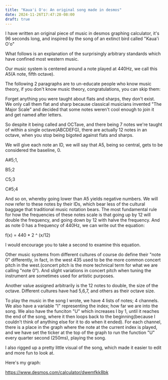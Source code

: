 ```yaml
---
title: "Kaua'i O'o: An original song made in desmos"
date: 2024-11-26T17:47:28-08:00
draft: true
---
```


I have written an original piece of music in desmos graphing calculator, it's 96 seconds long, and inspired by the song of an extinct bird called "Kaua'i O'o"

What follows is an explanation of the surprisingly arbitrary standards which have confined most western music.

Our music system is centered around a note played at 440Hz, we call this A5(A note, fifth octave).

The following 2 paragraphs are to un-educate people who know music theory, if you don't know music theory, congratulations, you can skip them:

Forget anything you were taught about flats and sharps, they don't exist. We only call them flat and sharp because classical musicians invented "The Major Scale" and decided that some notes weren't cool enough to join it and get named after letters.

So despite it being called and OCTave, and there being 7 notes we're taught of within a single octave(ABCDEFG), there are actually 12 notes in an octave, when you stop being bigoted against flats and sharps.

We will give each note an ID, we will say that A5, being so central, gets to be considered the baseline, 0.

A#5;1,

B5;2

C5;3

C#5;4

And so on, whereby going lower than A5 yields negative numbers. We will now refer to these notes by their IDs, which bear less of the cultural baggage that traditional music notation bears. The most fundamental rule for how the frequencies of these notes scale is that going up by 12 will double the frequency, and going down by 12 with halve the frequency. And as note 0 has a frequency of 440Hz, we can write out the equation:

f(x) = 440 * 2 ^ (x/12)

I would encourage you to take a second to examine this equation.

Other music systems from different cultures of course do define their "note 0" differently, in fact, in the west 435 used to be the more common concert pitch in the west.(concert pitch is the more technical term for what we are calling "note 0"). And slight variations in concert pitch when tuning the instrument are sometimes used for artistic purposes.

Another value assigned arbitrarily is the 12 notes to double, the size of the octave. Different cultures have had 5,6,7, and others as their octave size.

To play the music in the song I wrote, we have 4 lists of notes; 4 channels. We also have a variable "I" representing the index; how far we are into the song. We also have the funciton "U" which increases I by 1, until it reaches the end of the song, where it then loops back to the beginning(because I couldn't think of anything else for it to do when it ended). For each channel, there is a place in the graph where the note at the current index is played, and we have set the ticker at the top of the graph to run the function "U" every quarter second (250ms), playing the song.

I also rigged up a pretty little visual of the song, which made it easier to edit and more fun to look at.

Here's my graph:

https://www.desmos.com/calculator/dwemfkk8bk